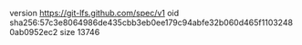 version https://git-lfs.github.com/spec/v1
oid sha256:57c3e8064986de435cbb3eb0ee179c94abfe32b060d465f11032480ab0952ec2
size 13746

